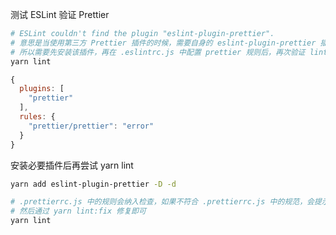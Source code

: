 测试 ESLint 验证 Prettier

```bash
# ESLint couldn't find the plugin "eslint-plugin-prettier".
# 意思是当使用第三方 Prettier 插件的时候，需要自身的 eslint-plugin-prettier 插件支持
# 所以需要先安装该插件，再在 .eslintrc.js 中配置 prettier 规则后，再次验证 lint
yarn lint
```

```javascript
{
  plugins: [
    "prettier"
  ],
  rules: {
    "prettier/prettier": "error"
  }
}
```

安装必要插件后再尝试 yarn lint
```bash
yarn add eslint-plugin-prettier -D -d

# .prettierrc.js 中的规则会纳入检查，如果不符合 .prettierrc.js 中的规范，会提示错误信息
# 然后通过 yarn lint:fix 修复即可
yarn lint
```
